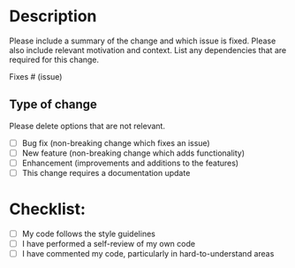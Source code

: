 # Description

Please include a summary of the change and which issue is fixed. Please also include relevant motivation and context. List any dependencies that are required for this change.

Fixes # (issue)

## Type of change

Please delete options that are not relevant.

- [ ] Bug fix (non-breaking change which fixes an issue)
- [ ] New feature (non-breaking change which adds functionality)
- [ ] Enhancement (improvements and additions to the features)
- [ ] This change requires a documentation update

# Checklist:

- [ ] My code follows the style guidelines
- [ ] I have performed a self-review of my own code
- [ ] I have commented my code, particularly in hard-to-understand areas